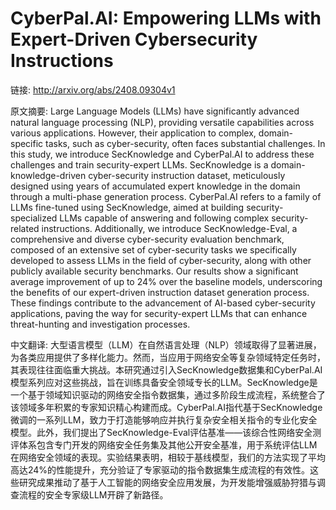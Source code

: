 # CyberPal.AI: Empowering LLMs with Expert-Driven Cybersecurity Instructions

链接: http://arxiv.org/abs/2408.09304v1

原文摘要:
Large Language Models (LLMs) have significantly advanced natural language
processing (NLP), providing versatile capabilities across various applications.
However, their application to complex, domain-specific tasks, such as
cyber-security, often faces substantial challenges. In this study, we introduce
SecKnowledge and CyberPal.AI to address these challenges and train
security-expert LLMs. SecKnowledge is a domain-knowledge-driven cyber-security
instruction dataset, meticulously designed using years of accumulated expert
knowledge in the domain through a multi-phase generation process. CyberPal.AI
refers to a family of LLMs fine-tuned using SecKnowledge, aimed at building
security-specialized LLMs capable of answering and following complex
security-related instructions. Additionally, we introduce SecKnowledge-Eval, a
comprehensive and diverse cyber-security evaluation benchmark, composed of an
extensive set of cyber-security tasks we specifically developed to assess LLMs
in the field of cyber-security, along with other publicly available security
benchmarks. Our results show a significant average improvement of up to 24%
over the baseline models, underscoring the benefits of our expert-driven
instruction dataset generation process. These findings contribute to the
advancement of AI-based cyber-security applications, paving the way for
security-expert LLMs that can enhance threat-hunting and investigation
processes.

中文翻译:
大型语言模型（LLM）在自然语言处理（NLP）领域取得了显著进展，为各类应用提供了多样化能力。然而，当应用于网络安全等复杂领域特定任务时，其表现往往面临重大挑战。本研究通过引入SecKnowledge数据集和CyberPal.AI模型系列应对这些挑战，旨在训练具备安全领域专长的LLM。SecKnowledge是一个基于领域知识驱动的网络安全指令数据集，通过多阶段生成流程，系统整合了该领域多年积累的专家知识精心构建而成。CyberPal.AI指代基于SecKnowledge微调的一系列LLM，致力于打造能够响应并执行复杂安全相关指令的专业化安全模型。此外，我们提出了SecKnowledge-Eval评估基准——该综合性网络安全测评体系包含专门开发的网络安全任务集及其他公开安全基准，用于系统评估LLM在网络安全领域的表现。实验结果表明，相较于基线模型，我们的方法实现了平均高达24%的性能提升，充分验证了专家驱动的指令数据集生成流程的有效性。这些研究成果推动了基于人工智能的网络安全应用发展，为开发能增强威胁狩猎与调查流程的安全专家级LLM开辟了新路径。
